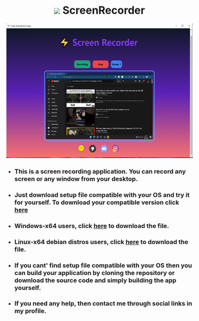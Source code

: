 <h1 align="center"><img height="40" height="40" src="public/favicon.ico" /> ScreenRecorder</h1>

<p align="center">
  <img width="500" height="360" src="app.png">
</p>

- ### This is a screen recording application. You can record any screen or any window from your desktop.
- ### Just download setup file compatible with your OS and try it for yourself. To download your compatible version click [here](https://github.com/prateek332/ScreenRecorder/releases)
- ### Windows-x64 users, click [here](https://github.com/prateek332/ScreenRecorder/releases/download/v1.0/ScreenRecorder-1.0.0.Setup.exe) to download the file.
- ### Linux-x64 debian distros users, click [here](https://github.com/prateek332/ScreenRecorder/releases/download/v1.0/screenrecorder_1.0.0_amd64.deb) to download the file.
- ### If you cant' find setup file compatible with your OS then you can build your application by cloning the repository or download the source code and simply building the app yourself.
- ### If you need any help, then contact me through social links in my profile.

